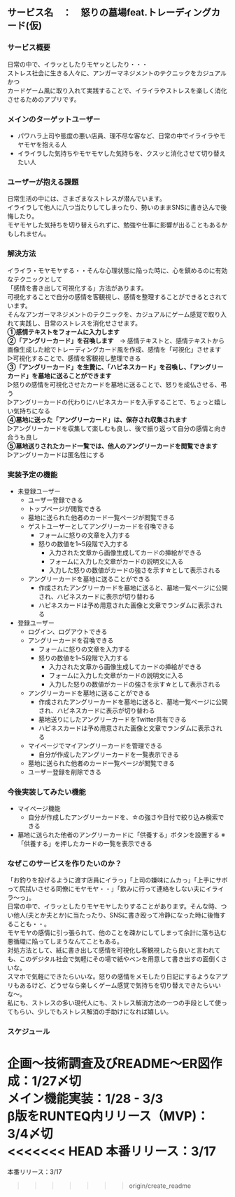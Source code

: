 ## サービス名　：　怒りの墓場feat.トレーディングカード(仮)
### サービス概要
日常の中で、イラッとしたりモヤッとしたり・・・</br>ストレス社会に生きる人々に、アンガーマネジメントのテクニックをカジュアルかつ</br>
カードゲーム風に取り入れて実践することで、イライラやストレスを楽しく消化させるためのアプリです。

### メインのターゲットユーザー
* パワハラ上司や態度の悪い店員、理不尽な客など、日常の中でイライラやモヤモヤを抱える人</br>
* イライラした気持ちやモヤモヤした気持ちを、クスッと消化させて切り替えたい人

### ユーザーが抱える課題
日常生活の中には、さまざまなストレスが潜んでいます。</br>
イライラして他人に八つ当たりしてしまったり、勢いのままSNSに書き込んで後悔したり。</br>
モヤモヤした気持ちを切り替えられずに、勉強や仕事に影響が出ることもあるかもしれません。

### 解決方法
イライラ・モヤモヤする・・そんな心理状態に陥った時に、心を鎮めるのに有効なテクニックとして</br>「感情を書き出して可視化する」方法があります。</br>
可視化することで自分の感情を客観視し、感情を整理することができるとされています。</br>
そんなアンガーマネジメントのテクニックを、カジュアルにゲーム感覚で取り入れて実践し、日常のストレスを消化せさせます。</br>
**①感情テキストをフォームに入力します</br>**
**②「アングリーカード」を召喚します**　→ 感情テキストと、感情テキストから画像生成した絵でトレーディングカード風を作成、感情を「可視化」させます</br>
  ▷可視化することで、感情を客観視し整理できる</br>
**③「アングリーカード」を生贄に、「ハピネスカード」を召喚し、「アングリーカード」を墓地に送ることができます</br>**
  ▷怒りの感情を可視化させたカードを墓地に送ることで、怒りを成仏させる、弔う</br>
  ▷アングリーカードの代わりにハピネスカードを入手することで、ちょっと嬉しい気持ちになる</br>
**④墓地に送った「アングリーカード」は、保存され収集されます</br>**
  ▷アングリーカードを収集して楽しむも良し、後で振り返って自分の感情と向き合うも良し</br>
**⑤墓地送りされたカード一覧では、他人のアングリーカードを閲覧できます</br>**
  ▷アングリーカードは匿名性にする

### 実装予定の機能
* 未登録ユーザー
  * ユーザー登録できる
  * トップページが閲覧できる
  * 墓地に送られた他者のカード一覧ページが閲覧できる
  * ゲストユーザーとしてアングリーカードを召喚できる
    * フォームに怒りの文章を入力する
    * 怒りの数値を1~5段階で入力する
      * 入力された文章から画像生成してカードの挿絵ができる
      * フォームに入力した文章がカードの説明文に入る
      * 入力した怒りの数値がカードの強さを示す☆として表示される
  * アングリーカードを墓地に送ることができる
    * 作成されたアングリーカードを墓地に送ると、墓地一覧ページに公開され、ハピネスカードに表示が切り替わる
    * ハピネスカードは予め用意された画像と文章でランダムに表示される
* 登録ユーザー
  * ログイン、ログアウトできる
  * アングリーカードを召喚できる
    * フォームに怒りの文章を入力する
    * 怒りの数値を1~5段階で入力する
      * 入力された文章から画像生成してカードの挿絵ができる
      * フォームに入力した文章がカードの説明文に入る
      * 入力した怒りの数値がカードの強さを示す☆として表示される
  * アングリーカードを墓地に送ることができる
    * 作成されたアングリーカードを墓地に送ると、墓地一覧ページに公開され、ハピネスカードに表示が切り替わる
    * 墓地送りにしたアングリーカードをTwitter共有できる
    * ハピネスカードは予め用意された画像と文章でランダムに表示される
  * マイページでマイアングリーカードを管理できる
    * 自分が作成したアングリーカードを一覧表示できる
  * 墓地に送られた他者のカード一覧ページが閲覧できる
  * ユーザー登録を削除できる

### 今後実装してみたい機能
* マイページ機能
  * 自分が作成したアングリーカードを、☆の強さや日付で絞り込み検索できる
* 墓地に送られた他者のアングリーカードに「供養する」ボタンを設置する
※ 「供養する」を押したカードの一覧を表示できる

### なぜこのサービスを作りたいのか？
「お釣りを投げるように渡す店員にイラっ」「上司の嫌味にムカっ」「上手にサボって尻拭いさせる同僚にモヤモヤ・・」「飲みに行って連絡をしない夫にイライラ〜っ」。</br>
日常の中で、イラッとしたりモヤモヤしたりすることがあります。そんな時、つい他人(夫とか夫とか)に当たったり、SNSに書き殴って冷静になった時に後悔することも・・。</br>
モヤモヤの感情に引っ張られて、他のことを疎かにしてしまって余計に落ち込む悪循環に陥ってしまうなんてこともある。</br>
対処方法として、紙に書き出して感情を可視化し客観視したら良いと言われても、このデジタル社会で気軽にその場で紙やペンを用意して書き出すの面倒くさいな。</br>
スマホで気軽にできたらいいな。怒りの感情をメモしたり日記にするようなアプリもあるけど、どうせなら楽しくゲーム感覚で気持ちを切り替えできたらいいな〜。</br>
私にも、ストレスの多い現代人にも、ストレス解消方法の一つの手段として使ってもらい、少しでもストレス解消の手助けになれば嬉しい。

### スケジュール
企画〜技術調査及びREADME〜ER図作成：1/27〆切</br>
メイン機能実装：1/28 - 3/3</br>
β版をRUNTEQ内リリース（MVP)：3/4〆切</br>
<<<<<<< HEAD
本番リリース：3/17
=======
本番リリース：3/17
>>>>>>> origin/create_readme
